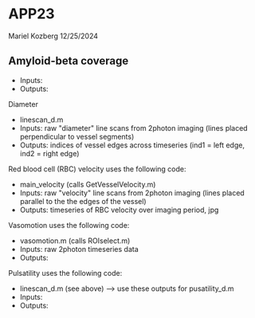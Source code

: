 # APP23
Mariel Kozberg
12/25/2024 

Amyloid-beta coverage  
-
- Inputs: 
- Outputs: 

Diameter
- linescan_d.m 
- Inputs: raw "diameter" line scans from 2photon imaging (lines placed perpendicular to vessel segments)
- Outputs: indices of vessel edges across timeseries (ind1 = left edge, ind2 = right edge)   

Red blood cell (RBC) velocity uses the following code: 
- main_velocity (calls GetVesselVelocity.m)
- Inputs: raw "velocity" line scans from 2photon imaging (lines placed parallel to the the edges of the vessel) 
- Outputs: timeseries of RBC velocity over imaging period, jpg 

Vasomotion uses the following code: 
- vasomotion.m (calls ROIselect.m)
- Inputs: raw 2photon timeseries data  
- Outputs: 

Pulsatility uses the following code: 
- linescan_d.m (see above) --> use these outputs for pusatility_d.m
- Inputs:
- Outputs: 
